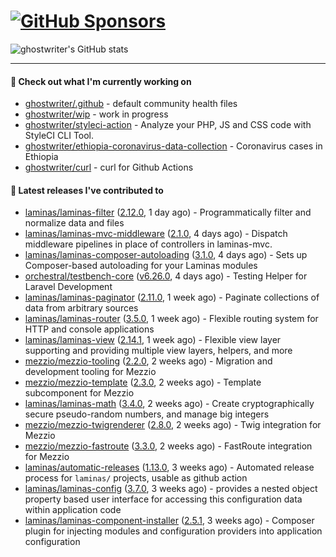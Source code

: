 # [![GitHub Sponsors](https://img.shields.io/github/sponsors/ghostwriter?label=Sponsors&style=flat-square&logo=GitHub%20Sponsors)](https://github.com/sponsors/ghostwriter)

![ghostwriter's GitHub stats](https://github-readme-stats.vercel.app/api?username=ghostwriter&show_icons=true&count_private=true&hide_title=true&hide_rank=true&icon_color=333)

---

#### 🌱 Check out what I'm currently working on

- [ghostwriter/.github](https://github.com/ghostwriter/.github) - default community health files
- [ghostwriter/wip](https://github.com/ghostwriter/wip) - work in progress
- [ghostwriter/styleci-action](https://github.com/ghostwriter/styleci-action) - Analyze your PHP, JS and CSS code with StyleCI CLI Tool.
- [ghostwriter/ethiopia-coronavirus-data-collection](https://github.com/ghostwriter/ethiopia-coronavirus-data-collection) - Coronavirus cases in Ethiopia
- [ghostwriter/curl](https://github.com/ghostwriter/curl) - curl for Github Actions

#### 🔭 Latest releases I've contributed to

- [laminas/laminas-filter](https://github.com/laminas/laminas-filter) ([2.12.0](https://github.com/laminas/laminas-filter/releases/tag/2.12.0), 1 day ago) - Programmatically filter and normalize data and files
- [laminas/laminas-mvc-middleware](https://github.com/laminas/laminas-mvc-middleware) ([2.1.0](https://github.com/laminas/laminas-mvc-middleware/releases/tag/2.1.0), 4 days ago) - Dispatch middleware pipelines in place of controllers in laminas-mvc.
- [laminas/laminas-composer-autoloading](https://github.com/laminas/laminas-composer-autoloading) ([3.1.0](https://github.com/laminas/laminas-composer-autoloading/releases/tag/3.1.0), 4 days ago) - Sets up Composer-based autoloading for your Laminas modules
- [orchestral/testbench-core](https://github.com/orchestral/testbench-core) ([v6.26.0](https://github.com/orchestral/testbench-core/releases/tag/v6.26.0), 4 days ago) - Testing Helper for Laravel Development
- [laminas/laminas-paginator](https://github.com/laminas/laminas-paginator) ([2.11.0](https://github.com/laminas/laminas-paginator/releases/tag/2.11.0), 1 week ago) - Paginate collections of data from arbitrary sources
- [laminas/laminas-router](https://github.com/laminas/laminas-router) ([3.5.0](https://github.com/laminas/laminas-router/releases/tag/3.5.0), 1 week ago) - Flexible routing system for HTTP and console applications
- [laminas/laminas-view](https://github.com/laminas/laminas-view) ([2.14.1](https://github.com/laminas/laminas-view/releases/tag/2.14.1), 1 week ago) - Flexible view layer supporting and providing multiple view layers, helpers, and more
- [mezzio/mezzio-tooling](https://github.com/mezzio/mezzio-tooling) ([2.2.0](https://github.com/mezzio/mezzio-tooling/releases/tag/2.2.0), 2 weeks ago) - Migration and development tooling for Mezzio
- [mezzio/mezzio-template](https://github.com/mezzio/mezzio-template) ([2.3.0](https://github.com/mezzio/mezzio-template/releases/tag/2.3.0), 2 weeks ago) - Template subcomponent for Mezzio
- [laminas/laminas-math](https://github.com/laminas/laminas-math) ([3.4.0](https://github.com/laminas/laminas-math/releases/tag/3.4.0), 2 weeks ago) - Create cryptographically secure pseudo-random numbers, and manage big integers
- [mezzio/mezzio-twigrenderer](https://github.com/mezzio/mezzio-twigrenderer) ([2.8.0](https://github.com/mezzio/mezzio-twigrenderer/releases/tag/2.8.0), 2 weeks ago) - Twig integration for Mezzio
- [mezzio/mezzio-fastroute](https://github.com/mezzio/mezzio-fastroute) ([3.3.0](https://github.com/mezzio/mezzio-fastroute/releases/tag/3.3.0), 2 weeks ago) - FastRoute integration for Mezzio
- [laminas/automatic-releases](https://github.com/laminas/automatic-releases) ([1.13.0](https://github.com/laminas/automatic-releases/releases/tag/1.13.0), 3 weeks ago) - Automated release process for `laminas/` projects, usable as github action
- [laminas/laminas-config](https://github.com/laminas/laminas-config) ([3.7.0](https://github.com/laminas/laminas-config/releases/tag/3.7.0), 3 weeks ago) - provides a nested object property based user interface for accessing this configuration data within application code
- [laminas/laminas-component-installer](https://github.com/laminas/laminas-component-installer) ([2.5.1](https://github.com/laminas/laminas-component-installer/releases/tag/2.5.1), 3 weeks ago) - Composer plugin for injecting modules and configuration providers into application configuration
